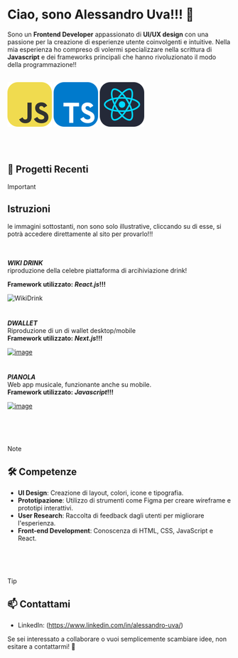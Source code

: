 # Ciao, sono Alessandro Uva!!! 👋

Sono un **Frontend Developer** appassionato di **UI/UX design** con una passione per la creazione di esperienze utente coinvolgenti e intuitive. Nella mia esperienza ho compreso di volermi specializzare nella scrittura di **Javascript** e dei frameworks principali che hanno rivoluzionato il modo della programmazione!!<br>
<br>
>
>
![Alt text](https://github.com/Alex-Uva89/Alex-Uva89/blob/main/Javascript.svg)
![Alt text](https://github.com/Alex-Uva89/Alex-Uva89/blob/main/Typescript.svg)
![Alt text](https://github.com/Alex-Uva89/Alex-Uva89/blob/main/React_js.svg)
<br>
<br>
<br>
<br>
## 🎨 Progetti Recenti

> [!IMPORTANT]
> <h2>Istruzioni</h1>
>
> le immagini sottostanti, non sono solo illustrative, cliccando su di esse, si potrà accedere direttamente al sito per provarlo!!! 
<br>
<br>
<strong><I>WIKI DRINK</I></strong><br>
riproduzione della celebre piattaforma di arcihiviazione drink!
 
<b>Framework utilizzato: <i>React.js</i>!!!</b>


![WikiDrink](https://github.com/Alex-Uva89/Alex-Uva89/assets/96201447/18170f59-b471-4be1-b7ab-afbfe6ae1434)

#
<strong><I>DWALLET</I></strong><br>
Riproduzione di un di wallet desktop/mobile<br>
<b>Framework utilizzato: <i>Next.js</i>!!!</b>

[![image](https://github.com/Alex-Uva89/Alex-Uva89/assets/96201447/405f72a0-5f89-4312-a51e-00290f9d5277)](https://dchatuva.netlify.app/)

#

<strong><I>PIANOLA</I></strong><br>
Web app musicale, funzionante anche su mobile.<br>
<b>Framework utilizzato: <i>Javascript</i>!!!</b>



[![image](https://github.com/Alex-Uva89/Alex-Uva89/assets/96201447/2f267559-efab-4370-bf3b-4b8adf5e5621)](https://incredible-snickerdoodle-e25235.netlify.app/)

<br>
<br>
<br>

> [!NOTE]
> <h2>🛠 Competenze</h1>

- **UI Design**: Creazione di layout, colori, icone e tipografia.
- **Prototipazione**: Utilizzo di strumenti come Figma per creare wireframe e prototipi interattivi.
- **User Research**: Raccolta di feedback dagli utenti per migliorare l'esperienza.
- **Front-end Development**: Conoscenza di HTML, CSS, JavaScript e React.
<br>
<br>
<br>

> [!TIP]
> <h2>📫 Contattami</h2>

- LinkedIn: (https://www.linkedin.com/in/alessandro-uva/)

Se sei interessato a collaborare o vuoi semplicemente scambiare idee, non esitare a contattarmi! 🚀



